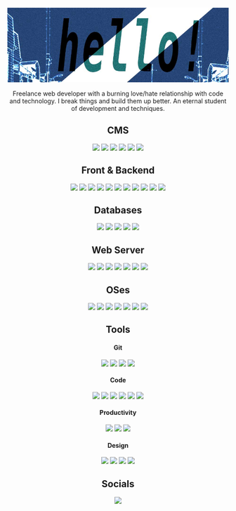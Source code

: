 [![header](./header.jpg)](https://github.com/cutratefuture)

<p align="center">
Freelance web developer with a burning love/hate relationship with code and technology. I break things and build them up better. An eternal student of development and techniques. 
</p>

<div align="center">
    <h2>CMS</h2>
    <img src="http://img.shields.io/badge/-WordPress-0073AA?style=flat&logo=wordpress&logoColor=white"/>
    <img src="https://img.shields.io/badge/Gatsby-%23663399.svg?style=flat&logo=gatsby&logoColor=white"/>
    <img src="https://img.shields.io/badge/Strapi-2F2E8B.svg?style=flat&logo=Strapi&logoColor=white"/>
    <img src="https://img.shields.io/badge/Hexo-0E83CD.svg?style=flat&logo=Hexo&logoColor=white"/>
    <img src="https://img.shields.io/badge/Grav-221E1F.svg?style=flat&logo=Grav&logoColor=white"/>
    <img src="https://img.shields.io/badge/Ghost-15171A.svg?style=flat&logo=Ghost&logoColor=white"/>
</div>

<div align="center">
    <h2>Front & Backend</h2>
    <img src="https://img.shields.io/badge/-HTML5-%23E44D27?style=flat&logo=html5&logoColor=white"/>
    <img src="https://img.shields.io/badge/-CSS3-%231572B6?style=flat&logo=css3"/>
    <img src="https://img.shields.io/badge/-Sass-%23CC6699?style=flat&logo=sass&logoColor=white"/>
    <img src="https://img.shields.io/badge/-React-61DAFB?style=flat&logo=React&logoColor=white"/>
    <img src="https://img.shields.io/badge/-JavaScript-%23F7DF1C?style=flat&logo=javascript&logoColor=000000&labelColor=%23F7DF1C&color=%23FFCE5A"/>
    <img src="http://img.shields.io/badge/-Bootstrap-7952B3?style=flat&logo=bootstrap&logoColor=white"/>
    <img src="http://img.shields.io/badge/-jQuery-0769AD?style=flat&logo=jQuery&logoColor=white"/>
    <img src="http://img.shields.io/badge/-PHP-8892BF?style=flat&logo=php&logoColor=white"/>
    <img src="https://img.shields.io/badge/-Nodejs-black?style=flat&logo=Node.js"/>
    <img src="http://img.shields.io/badge/-Go-00ADD8?style=flat&logo=go&logoColor=white"/>
    <img src="https://img.shields.io/badge/express.js-%23404d59.svg?style=flat&logo=express&logoColor=%2361DAFB"/>
</div>

<div align="center">
    <h2>Databases</h2>
    <img src="https://img.shields.io/badge/MariaDB-003545?style=flat&logo=mariadb&logoColor=white"/>
    <img src="https://img.shields.io/badge/MongoDB-%234ea94b.svg?style=flat&logo=mongodb&logoColor=white"/>
    <img src="http://img.shields.io/badge/-MySQL-007599?style=flat&logo=MySQL&logoColor=white"/>
    <img src="http://img.shields.io/badge/-SQLite-003B57?style=flat&logo=SQLite&logoColor=white"/>
    <img src="https://img.shields.io/badge/phpMyAdmin-6C78AF.svg?style=flat&logo=phpMyAdmin&logoColor=%2361DAFB"/>
</div>

<div align="center">
    <h2>Web Server</h2>
    <img src="https://img.shields.io/badge/DigitalOcean-%230167ff.svg?style=flat&logo=digitalOcean&logoColor=white"/>
    <img src="https://img.shields.io/badge/Netlify-00C7B7.svg?style=flat&logo=Netlify&logoColor=white"/>
    <img src="https://img.shields.io/badge/Heroku-430098.svg?style=flat&logo=Heroku&logoColor=white"/>
    <img src="https://img.shields.io/badge/Linode-00A95C.svg?style=flat&logo=Linode&logoColor=white"/>
    <img src="https://img.shields.io/badge/Let&apos;s%20Encrypt-003A70.svg?style=flat&logo=letsencrypt&logoColor=white"/>
    <img src="http://img.shields.io/badge/-Apache-E11E27?style=flat&logo=apache"/>
    <img src="http://img.shields.io/badge/-NGINX-269539?style=flat&logo=nginx&logoColor=white"/>
</div>

<div align="center">
    <h2>OSes</h2>
    <img src="http://img.shields.io/badge/-Windows-0078D6?style=flat&logo=Windows&logoColor=white"/>
    <img src="http://img.shields.io/badge/-MacOS-000000?style=flat&logo=MacOS&logoColor=white"/>
    <img src="http://img.shields.io/badge/-Ubuntu-E95420?style=flat&logo=Ubuntu&logoColor=white"/>
    <img src="http://img.shields.io/badge/-Debian-A81D33?style=flat&logo=Debian&logoColor=white"/> 
    <img src="http://img.shields.io/badge/-ArchLinux-1793D1?style=flat&logo=ArchLinux&logoColor=white"/>
    <img src="http://img.shields.io/badge/-RockyLinux-10B981?style=flat&logo=RockyLinux&logoColor=white"/>
    <img src="http://img.shields.io/badge/-CentOS-262577?style=flat&logo=CentOS&logoColor=white"/>
</div>


</p>

<h2 align="center">Tools</h2>

<div align="center">
    <h4>Git</h4>
    <img src="https://img.shields.io/badge/-Git-%23F05032?style=flat&logo=git&logoColor=%23ffffff"/>
    <img src="https://img.shields.io/badge/-GitHub-181717?style=flat&logo=Github&logoColor=%23ffffff"/>
    <img src="https://img.shields.io/badge/-Gitea-609926?style=flat&logo=Gitea&logoColor=%23ffffff"/>
    <img src="https://img.shields.io/badge/-Gitlab-FC6D26?style=flat&logo=gitlab&logoColor=%23ffffff"/>
    <h4>Code</h4>
    <img src="http://img.shields.io/badge/-Vim-019733?style=flat&logo=vim&logoColor=white"/>
    <img src="http://img.shields.io/badge/-npm-CB3837?style=flat&logo=npm&logoColor=white"/>
    <img src="https://img.shields.io/badge/Visual%20Studio%20Code-0078d7.svg?style=flat&logo=visual-studio-code&logoColor=white"/>
    <img src="http://img.shields.io/badge/-Prettier-F7B93E?style=flat&logo=Prettier&logoColor=white"/>
    <img src="https://img.shields.io/badge/Docker-2496ED.svg?style=flat&logo=Docker&logoColor=white"/>
    <img src="https://img.shields.io/badge/VirtualBox-183A61.svg?style=flat&logo=VirtualBox&logoColor=white"/>
    <h4>Productivity</h4>
    <img src="http://img.shields.io/badge/-ONLYOFFICE-444444?style=flat&logo=ONLYOFFICE&logoColor=white"/>
    <img src="http://img.shields.io/badge/-Markdown-000000?style=flat&logo=Markdown&logoColor=white"/>
    <img src="http://img.shields.io/badge/-Notion-000000?style=flat&logo=notion&logoColor=white"/>
    <h4>Design</h4>
    <img src="https://img.shields.io/badge/Adobe%20Illustrator-%23FF9A00.svg?style=flat&logo=adobeillustrator&logoColor=white"/>
    <img src="https://img.shields.io/badge/Adobe%20InDesign-49021F?style=flat&logo=adobeindesign&logoColor=white"/>
    <img src="https://img.shields.io/badge/Adobe%20Photoshop-%2331A8FF.svg?style=flat&logo=adobephotoshop&logoColor=white"/>
    <img src="https://img.shields.io/badge/-GIMP-5C5543?style=flat&logo=GIMP&logoColor=%23ffffff"/>
</div>

<h2 align="center">Socials</h2>

<div align="center">
    <a href="https://www.linkedin.com/in/christian-vasquez-aa071b247/"><img src="http://img.shields.io/badge/-LinkedIn-0A66C2?style=flat&logo=linkedIn&logoColor=white"/></a>
</div>

